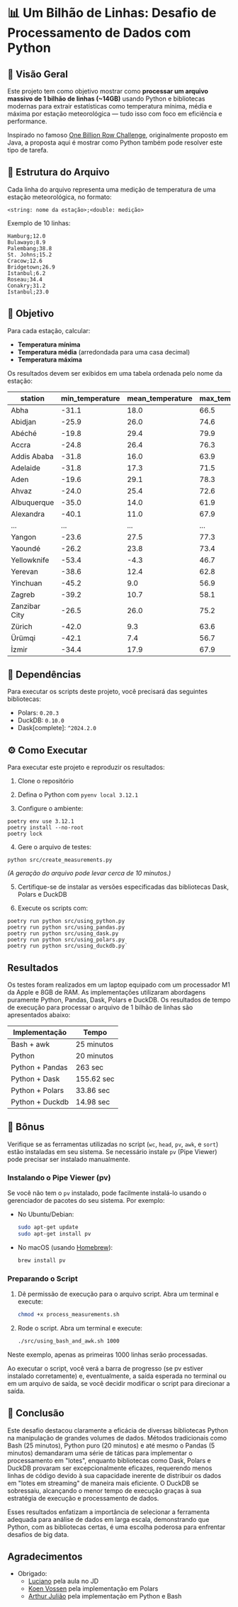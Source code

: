 # 📊 Um Bilhão de Linhas: Desafio de Processamento de Dados com Python

## 🚀 Visão Geral

Este projeto tem como objetivo mostrar como **processar um arquivo massivo de 1 bilhão de linhas (~14GB)** usando Python e bibliotecas modernas para extrair estatísticas como temperatura mínima, média e máxima por estação meteorológica — tudo isso com foco em eficiência e performance.

Inspirado no famoso [One Billion Row Challenge](https://github.com/gunnarmorling/1brc), originalmente proposto em Java, a proposta aqui é mostrar como Python também pode resolver este tipo de tarefa.

## 📓 Estrutura do Arquivo

Cada linha do arquivo representa uma medição de temperatura de uma estação meteorológica, no formato:
```
<string: nome da estação>;<double: medição>
```

Exemplo de 10 linhas:
```
Hamburg;12.0
Bulawayo;8.9
Palembang;38.8
St. Johns;15.2
Cracow;12.6
Bridgetown;26.9
Istanbul;6.2
Roseau;34.4
Conakry;31.2
Istanbul;23.0
```

## 🎯 Objetivo

Para cada estação, calcular:
- **Temperatura mínima**
- **Temperatura média** (arredondada para uma casa decimal)
- **Temperatura máxima**

Os resultados devem ser exibidos em uma tabela ordenada pelo nome da estação:

| station      | min_temperature | mean_temperature | max_temperature |
|--------------|-----------------|------------------|-----------------|
| Abha         | -31.1           | 18.0             | 66.5            |
| Abidjan      | -25.9           | 26.0             | 74.6            |
| Abéché       | -19.8           | 29.4             | 79.9            |
| Accra        | -24.8           | 26.4             | 76.3            |
| Addis Ababa  | -31.8           | 16.0             | 63.9            |
| Adelaide     | -31.8           | 17.3             | 71.5            |
| Aden         | -19.6           | 29.1             | 78.3            |
| Ahvaz        | -24.0           | 25.4             | 72.6            |
| Albuquerque  | -35.0           | 14.0             | 61.9            |
| Alexandra    | -40.1           | 11.0             | 67.9            |
| ...          | ...             | ...              | ...             |
| Yangon       | -23.6           | 27.5             | 77.3            |
| Yaoundé      | -26.2           | 23.8             | 73.4            |
| Yellowknife  | -53.4           | -4.3             | 46.7            |
| Yerevan      | -38.6           | 12.4             | 62.8            |
| Yinchuan     | -45.2           | 9.0              | 56.9            |
| Zagreb       | -39.2           | 10.7             | 58.1            |
| Zanzibar City| -26.5           | 26.0             | 75.2            |
| Zürich       | -42.0           | 9.3              | 63.6            |
| Ürümqi       | -42.1           | 7.4              | 56.7            |
| İzmir        | -34.4           | 17.9             | 67.9            |

## 🧰 Dependências

Para executar os scripts deste projeto, você precisará das seguintes bibliotecas:

* Polars: `0.20.3`
* DuckDB: `0.10.0`
* Dask[complete]: `^2024.2.0`

## ⚙️ Como Executar



Para executar este projeto e reproduzir os resultados:

1. Clone o repositório

2. Defina o Python com `pyenv local 3.12.1`

3. Configure o ambiente:
```
poetry env use 3.12.1
poetry install --no-root
poetry lock
```

4. Gere o arquivo de testes:
```
python src/create_measurements.py
```
_(A geração do arquivo pode levar cerca de 10 minutos.)_

5. Certifique-se de instalar as versões especificadas das bibliotecas Dask, Polars e DuckDB

6. Execute os scripts com:
```
poetry run python src/using_python.py
poetry run python src/using_pandas.py
poetry run python src/using_dask.py
poetry run python src/using_polars.py
poetry run python src/using_duckdb.py` 
```

## Resultados

Os testes foram realizados em um laptop equipado com um processador M1 da Apple e 8GB de RAM. As implementações utilizaram abordagens puramente Python, Pandas, Dask, Polars e DuckDB. Os resultados de tempo de execução para processar o arquivo de 1 bilhão de linhas são apresentados abaixo:

| Implementação | Tempo |
| --- | --- |
| Bash + awk | 25 minutos |
| Python | 20 minutos |
| Python + Pandas | 263 sec |
| Python + Dask | 155.62 sec  |
| Python + Polars | 33.86 sec |
| Python + Duckdb | 14.98 sec |

## 🔧 Bônus

Verifique se as ferramentas utilizadas no script (`wc`, `head`, `pv`, `awk`, e `sort`) estão instaladas em seu sistema. Se necessário instale `pv` (Pipe Viewer) pode precisar ser instalado manualmente.

### Instalando o Pipe Viewer (pv)

Se você não tem o `pv` instalado, pode facilmente instalá-lo usando o gerenciador de pacotes do seu sistema. Por exemplo:

* No Ubuntu/Debian:
    
    ```bash
    sudo apt-get update
    sudo apt-get install pv
    ```
    
* No macOS (usando [Homebrew](https://brew.sh/)):
    
    ```bash
    brew install pv
    ```
    
### Preparando o Script

1. Dê permissão de execução para o arquivo script. Abra um terminal e execute:
    
    ```bash
    chmod +x process_measurements.sh
    ```

2. Rode o script. Abra um terminal e execute:
   
   ```bash
   ./src/using_bash_and_awk.sh 1000
   ```

Neste exemplo, apenas as primeiras 1000 linhas serão processadas.

Ao executar o script, você verá a barra de progresso (se pv estiver instalado corretamente) e, eventualmente, a saída esperada no terminal ou em um arquivo de saída, se você decidir modificar o script para direcionar a saída.

## 🧠 Conclusão

Este desafio destacou claramente a eficácia de diversas bibliotecas Python na manipulação de grandes volumes de dados. Métodos tradicionais como Bash (25 minutos), Python puro (20 minutos) e até mesmo o Pandas (5 minutos) demandaram uma série de táticas para implementar o processamento em "lotes", enquanto bibliotecas como Dask, Polars e DuckDB provaram ser excepcionalmente eficazes, requerendo menos linhas de código devido à sua capacidade inerente de distribuir os dados em "lotes em streaming" de maneira mais eficiente. O DuckDB se sobressaiu, alcançando o menor tempo de execução graças à sua estratégia de execução e processamento de dados.

Esses resultados enfatizam a importância de selecionar a ferramenta adequada para análise de dados em larga escala, demonstrando que Python, com as bibliotecas certas, é uma escolha poderosa para enfrentar desafios de big data.

## Agradecimentos

- Obrigado:
    - [Luciano](https://suajornadadedados.com.br/) pela aula no JD
    - [Koen Vossen](https://github.com/koenvo) pela implementação em Polars
    - [Arthur Julião](https://github.com/ArthurJ) pela implementação em Python e Bash 